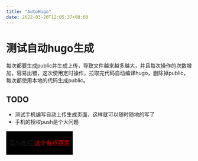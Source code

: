 ```yaml
---
title: "AutoHugo"
date: 2022-03-20T12:05:37+08:00
---
```


# 测试自动hugo生成
每次都要生成public并生成上传，导致文件越来越多越大，并且每次操作的次数增加，容易出错，这次使用定时操作，拉取完代码自动编译hugo，删除掉public，每次都使用本地的代码生成public。

## TODO
* 测试手机编写自动上传生成页面，这样就可以随时随地的写了
* 手机的授权push是个大问题
  
<table><tr><td bgcolor=black>

[菜鸟教程](https://www.runoob.com)
<font color=red>这个有点意思</font>
</td></tr></table>